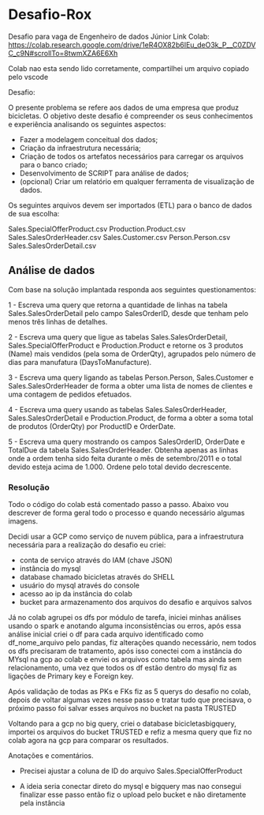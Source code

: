 # Desafio-Rox
Desafio para vaga de Engenheiro de dados Júnior
Link Colab: https://colab.research.google.com/drive/1eR4OX82b6IEu_deO3k_P__C0ZDVC_c9N#scrollTo=8twmXZA6E6Xh

Colab nao esta sendo lido corretamente, compartilhei um arquivo copiado pelo vscode

Desafio:

O presente problema se refere aos dados de uma empresa que produz bicicletas. 
O objetivo deste desafio é compreender os seus conhecimentos e experiência analisando os seguintes aspectos:

- Fazer a modelagem conceitual dos dados;
- Criação da infraestrutura necessária;
- Criação de todos os artefatos necessários para carregar os arquivos para o banco criado;
- Desenvolvimento de SCRIPT para análise de dados;
- (opcional) Criar um relatório em qualquer ferramenta de visualização de dados.

Os seguintes arquivos devem ser importados (ETL) para o banco de dados de sua escolha: 

Sales.SpecialOfferProduct.csv
Production.Product.csv
Sales.SalesOrderHeader.csv
Sales.Customer.csv
Person.Person.csv
Sales.SalesOrderDetail.csv

## Análise de dados
Com base na solução implantada responda aos seguintes questionamentos:

1 - Escreva uma query que retorna a quantidade de linhas na tabela Sales.SalesOrderDetail pelo campo SalesOrderID, desde que tenham pelo menos três linhas de detalhes.

2 - Escreva uma query que ligue as tabelas Sales.SalesOrderDetail, Sales.SpecialOfferProduct e Production.Product e retorne os 3 produtos (Name) mais vendidos (pela soma de OrderQty), agrupados pelo número de dias para manufatura (DaysToManufacture).

3 - Escreva uma query ligando as tabelas Person.Person, Sales.Customer e Sales.SalesOrderHeader de forma a obter uma lista de nomes de clientes e uma contagem de pedidos efetuados.

4 - Escreva uma query usando as tabelas Sales.SalesOrderHeader, Sales.SalesOrderDetail e Production.Product, de forma a obter a soma total de produtos (OrderQty) por ProductID e OrderDate.

5 - Escreva uma query mostrando os campos SalesOrderID, OrderDate e TotalDue da tabela Sales.SalesOrderHeader. Obtenha apenas as linhas onde a ordem tenha sido feita durante o mês de setembro/2011 e o total devido esteja acima de 1.000. Ordene pelo total devido decrescente.


### Resolução

Todo o código do colab está comentado passo a passo. Abaixo vou descrever de forma geral todo o processo e quando necessário algumas imagens.


Decidi usar a GCP como serviço de nuvem pública, para a infraestrutura necessária para a realização do desafio eu criei: 

- conta de serviço através do IAM (chave JSON)
- instância do mysql
- database chamado bicicletas através do SHELL
- usuário do mysql através do console
- acesso ao ip da instância do colab
- bucket para armazenamento dos arquivos do desafio e arquivos salvos

Já no colab agrupei os dfs por módulo de tarefa, iniciei minhas análises usando o spark e anotando alguma inconsistências ou erros, após essa análise inicial criei o df para cada arquivo identificado como df_nome_arquivo pelo pandas, fiz alterações quando necessário, nem todos os dfs precisaram de tratamento, após isso conectei com a instância do MYsql na gcp ao colab e enviei os arquivos como tabela mas ainda sem relacionamento, uma vez que todos os df estão dentro do mysql fiz as ligações de Primary key e Foreign key.

Após validação de todas as PKs e FKs fiz as 5 querys do desafio no colab, depois de voltar algumas vezes nesse passo e tratar tudo que precisava, o próximo passo foi salvar esses arquivos no bucket na pasta TRUSTED 

Voltando para a gcp no big query, criei o database bicicletasbigquery, importei os arquivos do bucket TRUSTED e refiz a mesma query que fiz no colab agora na gcp para comparar os resultados.

Anotações e comentários.

- Precisei ajustar a coluna de ID do arquivo Sales.SpecialOfferProduct

- A ideia seria conectar direto do mysql e bigquery mas nao consegui finalizar esse passo então fiz o upload pelo bucket e não diretamente pela instância
